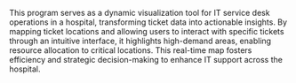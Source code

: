 This program serves as a dynamic visualization tool for IT service desk operations in a hospital, transforming ticket data into actionable insights. By mapping ticket locations and allowing users to interact with specific tickets through an intuitive interface, it highlights high-demand areas, enabling resource allocation to critical locations.  This real-time map fosters efficiency and strategic decision-making to enhance IT support across the hospital.
